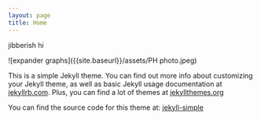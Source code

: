 ```yaml
---
layout: page
title: Home
---
```

jibberish hi

![expander graphs]({{site.baseurl}}/assets/PH photo.jpeg)

This is a simple Jekyll theme. You can find out more info about customizing your Jekyll theme, as well as basic Jekyll usage documentation at [jekyllrb.com](http://jekyllrb.com/).  Plus, you can find a lot of themes at [jekyllthemes.org](http://jekyllthemes.org/)

You can find the source code for this theme at: [jekyll-simple](https://github.com/wild-flame/jekyll-simple)

